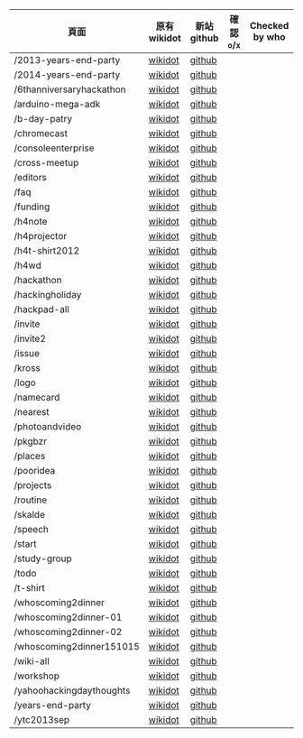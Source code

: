 | 頁面                     | 原有 wikidot                                                          | 新站 github                        | 確認 `o`/`x` | Checked by who |
| ------------------------ | --------------------------------------------------------------------- | ---------------------------------- | ------------ | -------------- |
| /2013-years-end-party    | [wikidot](http://hackingthursday.wikidot.com/2013-years-end-party)    | [github](/2013-years-end-party)    |              |                |
| /2014-years-end-party    | [wikidot](http://hackingthursday.wikidot.com/2014-years-end-party)    | [github](/2014-years-end-party)    |              |                |
| /6thanniversaryhackathon | [wikidot](http://hackingthursday.wikidot.com/6thanniversaryhackathon) | [github](/6thanniversaryhackathon) |              |                |
| /arduino-mega-adk        | [wikidot](http://hackingthursday.wikidot.com/arduino-mega-adk)        | [github](/arduino-mega-adk)        |              |                |
| /b-day-patry             | [wikidot](http://hackingthursday.wikidot.com/b-day-patry)             | [github](/b-day-patry)             |              |                |
| /chromecast              | [wikidot](http://hackingthursday.wikidot.com/chromecast)              | [github](/chromecast)              |              |                |
| /consoleenterprise       | [wikidot](http://hackingthursday.wikidot.com/consoleenterprise)       | [github](/consoleenterprise)       |              |                |
| /cross-meetup            | [wikidot](http://hackingthursday.wikidot.com/cross-meetup)            | [github](/cross-meetup)            |              |                |
| /editors                 | [wikidot](http://hackingthursday.wikidot.com/editors)                 | [github](/editors)                 |              |                |
| /faq                     | [wikidot](http://hackingthursday.wikidot.com/faq)                     | [github](/faq)                     |              |                |
| /funding                 | [wikidot](http://hackingthursday.wikidot.com/funding)                 | [github](/funding)                 |              |                |
| /h4note                  | [wikidot](http://hackingthursday.wikidot.com/h4note)                  | [github](/h4note)                  |              |                |
| /h4projector             | [wikidot](http://hackingthursday.wikidot.com/h4projector)             | [github](/h4projector)             |              |                |
| /h4t-shirt2012           | [wikidot](http://hackingthursday.wikidot.com/h4t-shirt2012)           | [github](/h4t-shirt2012)           |              |                |
| /h4wd                    | [wikidot](http://hackingthursday.wikidot.com/h4wd)                    | [github](/h4wd)                    |              |                |
| /hackathon               | [wikidot](http://hackingthursday.wikidot.com/hackathon)               | [github](/hackathon)               |              |                |
| /hackingholiday          | [wikidot](http://hackingthursday.wikidot.com/hackingholiday)          | [github](/hackingholiday)          |              |                |
| /hackpad-all             | [wikidot](http://hackingthursday.wikidot.com/hackpad-all)             | [github](/hackpad-all)             |              |                |
| /invite                  | [wikidot](http://hackingthursday.wikidot.com/invite)                  | [github](/invite)                  |              |                |
| /invite2                 | [wikidot](http://hackingthursday.wikidot.com/invite2)                 | [github](/invite2)                 |              |                |
| /issue                   | [wikidot](http://hackingthursday.wikidot.com/issue)                   | [github](/issue)                   |              |                |
| /kross                   | [wikidot](http://hackingthursday.wikidot.com/kross)                   | [github](/kross)                   |              |                |
| /logo                    | [wikidot](http://hackingthursday.wikidot.com/logo)                    | [github](/logo)                    |              |                |
| /namecard                | [wikidot](http://hackingthursday.wikidot.com/namecard)                | [github](/namecard)                |              |                |
| /nearest                 | [wikidot](http://hackingthursday.wikidot.com/nearest)                 | [github](/nearest)                 |              |                |
| /photoandvideo           | [wikidot](http://hackingthursday.wikidot.com/photoandvideo)           | [github](/photoandvideo)           |              |                |
| /pkgbzr                  | [wikidot](http://hackingthursday.wikidot.com/pkgbzr)                  | [github](/pkgbzr)                  |              |                |
| /places                  | [wikidot](http://hackingthursday.wikidot.com/places)                  | [github](/places)                  |              |                |
| /pooridea                | [wikidot](http://hackingthursday.wikidot.com/pooridea)                | [github](/pooridea)                |              |                |
| /projects                | [wikidot](http://hackingthursday.wikidot.com/projects)                | [github](/projects)                |              |                |
| /routine                 | [wikidot](http://hackingthursday.wikidot.com/routine)                 | [github](/routine)                 |              |                |
| /skalde                  | [wikidot](http://hackingthursday.wikidot.com/skalde)                  | [github](/skalde)                  |              |                |
| /speech                  | [wikidot](http://hackingthursday.wikidot.com/speech)                  | [github](/speech)                  |              |                |
| /start                   | [wikidot](http://hackingthursday.wikidot.com/start)                   | [github](/start)                   |              |                |
| /study-group             | [wikidot](http://hackingthursday.wikidot.com/study-group)             | [github](/study-group)             |              |                |
| /todo                    | [wikidot](http://hackingthursday.wikidot.com/todo)                    | [github](/todo)                    |              |                |
| /t-shirt                 | [wikidot](http://hackingthursday.wikidot.com/t-shirt)                 | [github](/t-shirt)                 |              |                |
| /whoscoming2dinner       | [wikidot](http://hackingthursday.wikidot.com/whoscoming2dinner)       | [github](/whoscoming2dinner)       |              |                |
| /whoscoming2dinner-01    | [wikidot](http://hackingthursday.wikidot.com/whoscoming2dinner-01)    | [github](/whoscoming2dinner-01)    |              |                |
| /whoscoming2dinner-02    | [wikidot](http://hackingthursday.wikidot.com/whoscoming2dinner-02)    | [github](/whoscoming2dinner-02)    |              |                |
| /whoscoming2dinner151015 | [wikidot](http://hackingthursday.wikidot.com/whoscoming2dinner151015) | [github](/whoscoming2dinner151015) |              |                |
| /wiki-all                | [wikidot](http://hackingthursday.wikidot.com/wiki-all)                | [github](/wiki-all)                |              |                |
| /workshop                | [wikidot](http://hackingthursday.wikidot.com/workshop)                | [github](/workshop)                |              |                |
| /yahoohackingdaythoughts | [wikidot](http://hackingthursday.wikidot.com/yahoohackingdaythoughts) | [github](/yahoohackingdaythoughts) |              |                |
| /years-end-party         | [wikidot](http://hackingthursday.wikidot.com/years-end-party)         | [github](/years-end-party)         |              |                |
| /ytc2013sep              | [wikidot](http://hackingthursday.wikidot.com/ytc2013sep)              | [github](/ytc2013sep)              |              |                |

